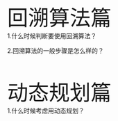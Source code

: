 <br><br>
<font size=7>回溯算法篇</font><br>
1.什么时候判断要使用回溯算法？

2.回溯算法的一般步骤是怎么样的？



<br><br>
<font size=7>动态规划篇</font><br>
1.什么时候考虑用动态规划？
